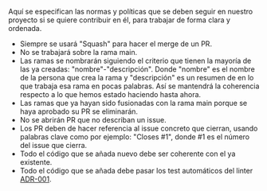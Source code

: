 Aquí se especifican las normas y políticas que se deben seguir en nuestro proyecto si se quiere contribuir en él, para trabajar de forma clara y ordenada.

- Siempre se usará "Squash" para hacer el merge de un PR.
- No se trabajará sobre la rama main.
- Las ramas se nombrarán siguiendo el criterio que tienen la mayoría de las ya creadas: "nombre"-"descripción". Donde "nombre" es el nombre de la persona que crea la rama y "descripción" es un resumen de en lo que trabaja esa rama en pocas palabras. Así se mantendrá la coherencia respecto a lo que hemos estado haciendo hasta ahora.
- Las ramas que ya hayan sido fusionadas con la rama main porque se haya aprobado su PR se eliminarán.
- No se abrirán PR que no describan un issue.
- Los PR deben de hacer referencia al issue concreto que cierran, usando palabras clave como por ejemplo: "Closes #1", donde #1 es el número del issue que cierra.
- Todo el código que se añada nuevo debe ser coherente con el ya existente.
- Todo el código que se añada debe pasar los test automáticos del linter [ADR-001](https://github.com/JJ/bucker.io/wiki/%5BADR%5D-Elecci%C3%B3n-del-linter-del-repositorio.).
